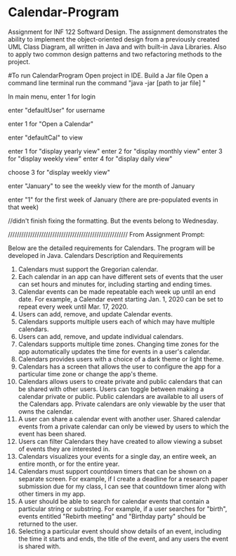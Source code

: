 # Calendar-Program
Assignment for INF 122 Softward Design. The assignment demonstrates the ability to implement the object-oriented design from a previously created UML Class Diagram, all written in Java and with built-in Java Libraries. Also to apply two common design patterns and two refactoring methods to the project.


#To run CalendarProgram
Open project in IDE.
Build a Jar file
Open a command line terminal
  run the command "java -jar [path to jar file] "


  In main menu, enter 1 for login

  enter "defaultUser" for username

  enter 1 for "Open a Calendar"

  enter "defaultCal" to view

  enter 1 for "display yearly view"
  enter 2 for "display monthly view"
  enter 3 for "display weekly view"
  enter 4 for "display daily view"

  choose 3 for "display weekly view"

  enter "January" to see the weekly view for the month of January

  enter "1" for the first week of January (there are pre-populated events in that week)

  //didn't finish fixing the formatting. But the events belong to Wednesday.  



//////////////////////////////////////////////////////
From Assignment Prompt:

Below are the detailed requirements for Calendars. The program will be developed in Java.
Calendars Description and Requirements
1.	Calendars must support the Gregorian calendar.
2.	Each calendar in an app can have different sets of events that the user can set hours and minutes for, including starting and ending times.
3.	Calendar events can be made repeatable each week up until an end date. For example, a Calendar event starting Jan. 1, 2020 can be set to repeat every week until Mar. 17, 2020.
4.	Users can add, remove, and update Calendar events.
5.	Calendars supports multiple users each of which may have multiple calendars.
6.	Users can add, remove, and update individual calendars.
7.	Calendars supports multiple time zones. Changing time zones for the app automatically updates the time for events in a user's calendar.
8.	Calendars provides users with a choice of a dark theme or light theme.
9.	Calendars has a screen that allows the user to configure the app for a particular time zone or change the app's theme.
10.	Calendars allows users to create private and public calendars that can be shared with other users. Users can toggle between making a calendar private or public. Public calendars are available to all users of the Calendars app. Private calendars are only viewable by the user that owns the calendar.
11.	A user can share a calendar event with another user. Shared calendar events from a private calendar can only be viewed by users to which the event has been shared.
12.	Users can filter Calendars they have created to allow viewing a subset of events they are interested in.
13.	Calendars visualizes your events for a single day, an entire week, an entire month, or for the entire year.
14.	Calendars must support countdown timers that can be shown on a separate screen. For example, if I create a deadline for a research paper submission due for my class, I can see that countdown timer along with other timers in my app.
15.	A user should be able to search for calendar events that contain a particular string or substring. For example, if a user searches for "birth", events entitled "Rebirth meeting" and "Birthday party" should be returned to the user.
16.	Selecting a particular event should show details of an event, including the time it starts and ends, the title of the event, and any users the event is shared with.  

